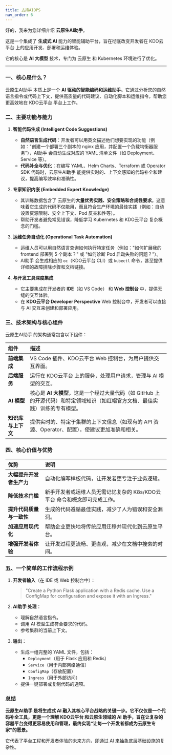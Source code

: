 ```yaml
---
title: 支持AIOPS
nav_order: 6
---
```


好的，我来为您详细介绍 **云原生AI助手**。

这是一个集成了 **生成式 AI** 能力的智能辅助平台，旨在彻底改变开发者在 KDO云平台 上的应用开发、部署和运维体验。

它的核心是 **AI 大模型** 技术，专门为 云原生 和 Kubernetes 环境进行了优化。

---

### 一、核心是什么？

云原生AI助手 本质上是一个 **AI 驱动的智能编码和运维助手**。它通过分析您的自然语言指令或代码上下文，提供高质量的代码建议、自动化脚本和运维指令，帮助您更高效地在 KDO云平台 平台上工作。

### 二、主要功能与能力

1.  **智能代码生成 (Intelligent Code Suggestions)**
    *   **自然语言生成代码**：开发者可以用英文描述他们想要实现的功能（例如："创建一个部署三个副本的 nginx 应用，并配置一个负载均衡器服务"），AI助手 会自动生成对应的 YAML 清单文件（如 Deployment、Service 等）。
    *   **代码补全与优化**：在编写 YAML、Helm Charts、Terraform 或 Operator SDK 代码时，云原生AI助手 能提供实时的、上下文感知的代码补全和建议，提高编写效率和准确性。

2.  **专家知识内嵌 (Embedded Expert Knowledge)**
    *   其训练数据包含了 云原生的**大量优秀实践、安全策略和合规性要求**。这意味着它生成的代码不仅能用，而且符合生产环境的最佳实践（例如：自动设置资源限制、安全上下文、Pod 反亲和性等）。
    *   帮助开发者避免常见错误，降低学习 Kubernetes 和 KDO云平台 复杂概念的门槛。

3.  **运维任务自动化 (Operational Task Automation)**
    *   运维人员可以用自然语言查询如何执行特定任务（例如："如何扩展我的 frontend 部署到 5 个副本？" 或 "如何诊断 Pod 启动失败的问题？"）。
    *   AI助手 会生成相应的 `oc`（KDO云平台 CLI）或 `kubectl` 命令，甚至提供详细的故障排除步骤和文档链接。

4.  **与开发工具深度集成**
    *   它主要集成在开发者的 **IDE**（如 VS Code） 和 **Web 控制台** 中，提供无缝的交互体验。
    *   在 **KDO云平台 Developer Perspective** Web 控制台中，开发者可以直接与 AI 交互来创建和部署应用。

### 三、技术架构与核心组件

云原生AI助手 的架构通常包含以下组件：

| 组件          | 描述                                                                      |
|:------------|:------------------------------------------------------------------------|
| **前端集成**    | VS Code 插件、KDO云平台 Web 控制台，为用户提供交互界面。                                    |
| **后端服务**    | 运行在 KDO云平台 上的服务，处理用户请求，管理与 AI 模型的交互。                                    |
| **AI 模型**   | 核心是 **AI 大模型**，这是一个经过大量代码（如 GitHub 上的开源代码）和特定领域知识（如红帽官方文档、最佳实践）训练的专有模型。 |
| **知识库与上下文** | 提供实时的、特定于集群的上下文信息（如现有的 API 资源、Operator、配置），使建议更加准确和相关。                  |

### 四、核心价值与优势

| 优势             | 说明                                        |
|:---------------|:------------------------------------------|
| **大幅提升开发者生产力** | 自动化编写样板代码，让开发者更专注于业务逻辑。                   |
| **降低技术门槛**     | 新手开发者或运维人员无需记忆复杂的 K8s/KDO云平台 命令和概念即可完成工作。 |
| **提升代码质量与一致性** | 生成的代码遵循最佳实践，减少了人为错误和安全漏洞。                 |
| **加速应用现代化**    | 帮助企业更快地将传统应用迁移并现代化到云原生平台。                 |
| **增强开发者体验**    | 让开发过程更流畅、更直观，减少在文档中搜索的时间。                 |

### 五、一个简单的工作流程示例

1.  **开发者输入**（在 IDE 或 Web 控制台中）：
    > "Create a Python Flask application with a Redis cache. Use a ConfigMap for configuration and expose it with an Ingress."

2.  **AI助手 处理**：
    *   理解自然语言指令。
    *   调用 AI 模型生成符合要求的代码。
    *   参考集群的当前上下文。

3.  **输出**：
    *   生成一组完整的 YAML 文件，包括：
        *   `Deployment`（用于 Flask 应用和 Redis）
        *   `Service`（用于内部网络通信）
        *   `ConfigMap`（存放配置）
        *   `Ingress`（用于外部访问）
    *   提供一键部署或复制代码的选项。

### 总结

**云原生AI助手 是将生成式 AI 融入其核心平台战略的关键一步。它不仅仅是一个代码补全工具，更是一个理解 KDO云平台 和云原生领域的 AI 助手，旨在让复杂的容器平台变得更容易使用和管理，最终实现“让每一个开发者都成为云原生专家”的愿景。**

它代表了平台工程和开发者体验的未来方向，即通过 AI 来抽象底层基础设施的复杂性。